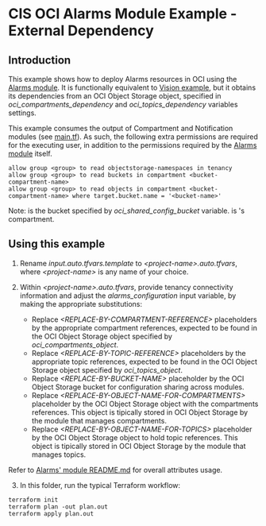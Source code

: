 # CIS OCI Alarms Module Example - External Dependency

## Introduction

This example shows how to deploy Alarms resources in OCI using the [Alarms module](../..). It is functionally equivalent to [Vision example](../vision/), but it obtains its dependencies from an OCI Object Storage object, specified in *oci_compartments_dependency* and *oci_topics_dependency* variables settings. 

This example consumes the output of Compartment and Notification modules (see [main.tf](./main.tf)). As such, the following extra permissions are required for the executing user, in addition to the permissions required by the [Alarms module](../..) itself.

```
allow group <group> to read objectstorage-namespaces in tenancy
allow group <group> to read buckets in compartment <bucket-compartment-name>
allow group <group> to read objects in compartment <bucket-compartment-name> where target.bucket.name = '<bucket-name>'
```

Note: *<bucket-name>* is the bucket specified by *oci_shared_config_bucket* variable. *<bucket-compartment-name>* is *<bucket-name>*'s compartment.

## Using this example
1. Rename *input.auto.tfvars.template* to *\<project-name\>.auto.tfvars*, where *\<project-name\>* is any name of your choice.

2. Within *\<project-name\>.auto.tfvars*, provide tenancy connectivity information and adjust the *alarms_configuration* input variable, by making the appropriate substitutions:
   - Replace *\<REPLACE-BY-COMPARTMENT-REFERENCE\>* placeholders by the appropriate compartment references, expected to be found in the OCI Object Storage object specified by *oci_compartments_object*.
   - Replace *\<REPLACE-BY-TOPIC-REFERENCE\>* placeholders by the appropriate topic references, expected to be found in the OCI Object Storage object specified by *oci_topics_object*.
   - Replace *\<REPLACE-BY-BUCKET-NAME\>* placeholder by the OCI Object Storage bucket for configuration sharing across modules.
   - Replace *\<REPLACE-BY-OBJECT-NAME-FOR-COMPARTMENTS\>* placeholder by the OCI Object Storage object with the compartments references. This object is tipically stored in OCI Object Storage by the module that manages compartments.
   - Replace *\<REPLACE-BY-OBJECT-NAME-FOR-TOPICS\>* placeholder by the OCI Object Storage object to hold topic references. This object is tipically stored in OCI Object Storage by the module that manages topics.

Refer to [Alarms' module README.md](../../README.md) for overall attributes usage.

3. In this folder, run the typical Terraform workflow:
```
terraform init
terraform plan -out plan.out
terraform apply plan.out
```